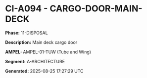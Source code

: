 # CI-A094 - CARGO-DOOR-MAIN-DECK

**Phase:** 11-DISPOSAL

**Description:** Main deck cargo door

**AMPEL:** AMPEL-01-TUW (Tube and Wing)

**Segment:** A-ARCHITECTURE

**Generated:** 2025-08-25 17:27:29 UTC
